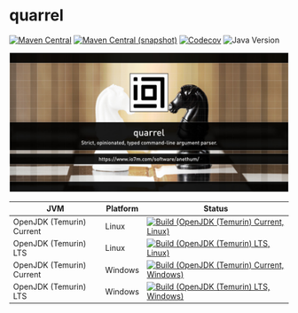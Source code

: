 quarrel
===

[![Maven Central](https://img.shields.io/maven-central/v/com.io7m.quarrel/com.io7m.quarrel.svg?style=flat-square)](http://search.maven.org/#search%7Cga%7C1%7Cg%3A%22com.io7m.quarrel%22)
[![Maven Central (snapshot)](https://img.shields.io/nexus/s/com.io7m.quarrel/com.io7m.quarrel?server=https%3A%2F%2Fs01.oss.sonatype.org&style=flat-square)](https://s01.oss.sonatype.org/content/repositories/snapshots/com/io7m/quarrel/)
[![Codecov](https://img.shields.io/codecov/c/github/io7m-com/quarrel.svg?style=flat-square)](https://codecov.io/gh/io7m-com/quarrel)
![Java Version](https://img.shields.io/badge/21-java?label=java&color=e6c35c)

![com.io7m.quarrel](./src/site/resources/quarrel.jpg?raw=true)

| JVM | Platform | Status |
|-----|----------|--------|
| OpenJDK (Temurin) Current | Linux | [![Build (OpenJDK (Temurin) Current, Linux)](https://img.shields.io/github/actions/workflow/status/io7m-com/quarrel/main.linux.temurin.current.yml)](https://www.github.com/io7m-com/quarrel/actions?query=workflow%3Amain.linux.temurin.current)|
| OpenJDK (Temurin) LTS | Linux | [![Build (OpenJDK (Temurin) LTS, Linux)](https://img.shields.io/github/actions/workflow/status/io7m-com/quarrel/main.linux.temurin.lts.yml)](https://www.github.com/io7m-com/quarrel/actions?query=workflow%3Amain.linux.temurin.lts)|
| OpenJDK (Temurin) Current | Windows | [![Build (OpenJDK (Temurin) Current, Windows)](https://img.shields.io/github/actions/workflow/status/io7m-com/quarrel/main.windows.temurin.current.yml)](https://www.github.com/io7m-com/quarrel/actions?query=workflow%3Amain.windows.temurin.current)|
| OpenJDK (Temurin) LTS | Windows | [![Build (OpenJDK (Temurin) LTS, Windows)](https://img.shields.io/github/actions/workflow/status/io7m-com/quarrel/main.windows.temurin.lts.yml)](https://www.github.com/io7m-com/quarrel/actions?query=workflow%3Amain.windows.temurin.lts)|
